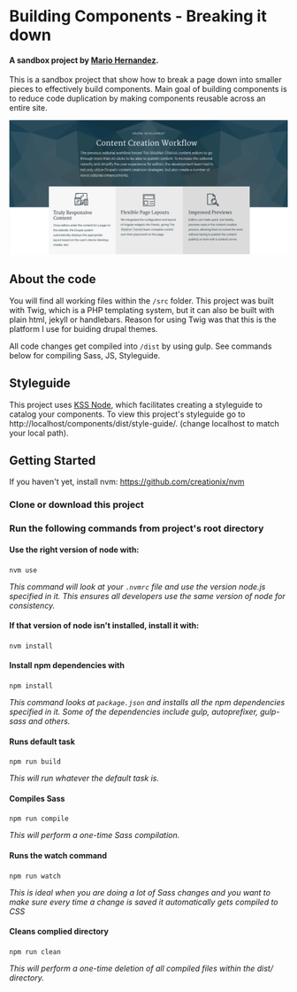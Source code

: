 # Building Components - Breaking it down
#### A sandbox project by [Mario Hernandez](http://mariohernandez.io).

This is a sandbox project that show how to break a page down into smaller pieces to
effectively build components.  Main goal of building components is to reduce code duplication by making components reusable across an entire site.

![Building Components](/dist/assets/components.png "Building Components")

## About the code
You will find all working files within the `/src` folder.  This project was built with Twig, which is a PHP templating system, but it can also be built with plain html, jekyll or handlebars.  Reason for using Twig was that this is the platform I use for buiding drupal themes.

All code changes get compiled into `/dist` by using gulp.  See commands below for compiling Sass, JS, Styleguide.

## Styleguide
This project uses [KSS Node](https://github.com/kss-node/kss-node), which facilitates creating a styleguide to catalog your components.  To view this project's styleguide go to http://localhost/components/dist/style-guide/. (change localhost to match your local path).

## Getting Started
If you haven't yet, install nvm:
https://github.com/creationix/nvm

### Clone or download this project

### Run the following commands from project's root directory

#### Use the right version of node with:
`nvm use`

_This command will look at your `.nvmrc` file and use the version node.js specified in it. This ensures all developers use the same version of node for consistency._

#### If that version of node isn't installed, install it with:
`nvm install`

#### Install npm dependencies with
`npm install`

_This command looks at `package.json` and installs all the npm dependencies specified in it.  Some of the dependencies include gulp, autoprefixer, gulp-sass and others._

#### Runs default task
`npm run build`

_This will run whatever the default task is._

#### Compiles Sass
`npm run compile`

_This will perform a one-time Sass compilation._

#### Runs the watch command
`npm run watch`

_This is ideal when you are doing a lot of Sass changes and you want to make sure every time a change is saved it automatically gets compiled to CSS_

#### Cleans complied directory
`npm run clean`

_This will perform a one-time deletion of all compiled files within the dist/ directory._
